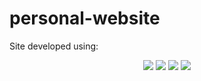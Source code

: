 # personal-website
Site developed using:

<p align="center">
  <img src="https://image.ibb.co/hXzeXv/react.png"/>
  <img src="https://image.ibb.co/gLD6Cv/mongo_logo.png"/>
  <img src="https://image.ibb.co/enRRCv/nodejs_logo.png"/>
  <img src="https://image.ibb.co/cUVWea/express_retina_preview.jpg"/>
</p>
